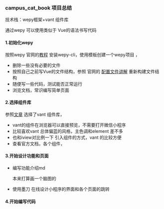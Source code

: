 ### campus_cat_book 项目总结

技术栈：wepy框架+vant 组件库

通过wepy 可以使用类似于 Vue的语法书写代码

#### 1.初始化wepy

按照wepy 官网的[教程](https://wepyjs.github.io/wepy-docs/2.x/#/base/getstart) 安装wepy-cli，使用模板创建一个wepy项目 ，

- 删除一些没有必要的文件
- 按照自己之前写Vue的文件结构，参照 官网的 [配置文件讲解](https://wepyjs.github.io/wepy-docs/2.x/#/cli/config) 重新构建文件结构
- 随便写一些代码，测试能否正常运行
- 浏览文档，常识编写简单页面

#### 2.选择组件库

参照[文章](https://www.ifanr.com/minapp/1196588) 选择了vant 组件库，

- vant的组件在浏览器可以直接预览，不需要打开微信小程序
- 比较喜欢vant 总体偏蓝的风格，主色调和element 差不多
- 也和iview对比例一下 引入组件的方式，vant 的比较方便
- 查看官方文档，各个组件，

#### 3.开始设计功能和页面

- 编写功能介绍md

  本来打算画一个脑图的

- 使用墨刀 在线设计小程序的界面和各个页面的跳转

#### 4.开始编写代码

